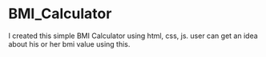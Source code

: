 # BMI_Calculator
I created this simple BMI Calculator using html, css, js. user can get an idea about his or her bmi value using this.
